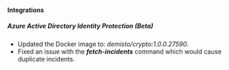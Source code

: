 
#### Integrations
##### Azure Active Directory Identity Protection (Beta)
- Updated the Docker image to: *demisto/crypto:1.0.0.27590*.
- Fixed an issue with the ***fetch-incidents*** command which would cause duplicate incidents.